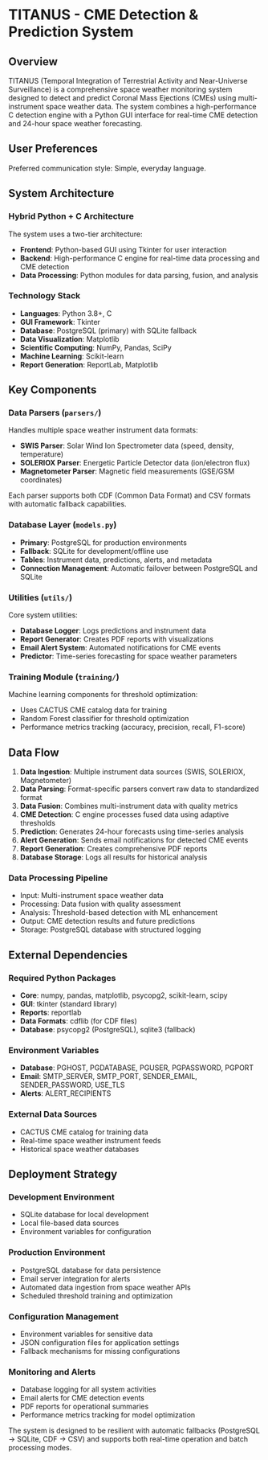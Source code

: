 # TITANUS - CME Detection & Prediction System

## Overview

TITANUS (Temporal Integration of Terrestrial Activity and Near-Universe Surveillance) is a comprehensive space weather monitoring system designed to detect and predict Coronal Mass Ejections (CMEs) using multi-instrument space weather data. The system combines a high-performance C detection engine with a Python GUI interface for real-time CME detection and 24-hour space weather forecasting.

## User Preferences

Preferred communication style: Simple, everyday language.

## System Architecture

### Hybrid Python + C Architecture
The system uses a two-tier architecture:
- **Frontend**: Python-based GUI using Tkinter for user interaction
- **Backend**: High-performance C engine for real-time data processing and CME detection
- **Data Processing**: Python modules for data parsing, fusion, and analysis

### Technology Stack
- **Languages**: Python 3.8+, C
- **GUI Framework**: Tkinter
- **Database**: PostgreSQL (primary) with SQLite fallback
- **Data Visualization**: Matplotlib
- **Scientific Computing**: NumPy, Pandas, SciPy
- **Machine Learning**: Scikit-learn
- **Report Generation**: ReportLab, Matplotlib

## Key Components

### Data Parsers (`parsers/`)
Handles multiple space weather instrument data formats:
- **SWIS Parser**: Solar Wind Ion Spectrometer data (speed, density, temperature)
- **SOLERIOX Parser**: Energetic Particle Detector data (ion/electron flux)
- **Magnetometer Parser**: Magnetic field measurements (GSE/GSM coordinates)

Each parser supports both CDF (Common Data Format) and CSV formats with automatic fallback capabilities.

### Database Layer (`models.py`)
- **Primary**: PostgreSQL for production environments
- **Fallback**: SQLite for development/offline use
- **Tables**: Instrument data, predictions, alerts, and metadata
- **Connection Management**: Automatic failover between PostgreSQL and SQLite

### Utilities (`utils/`)
Core system utilities:
- **Database Logger**: Logs predictions and instrument data
- **Report Generator**: Creates PDF reports with visualizations
- **Email Alert System**: Automated notifications for CME events
- **Predictor**: Time-series forecasting for space weather parameters

### Training Module (`training/`)
Machine learning components for threshold optimization:
- Uses CACTUS CME catalog data for training
- Random Forest classifier for threshold optimization
- Performance metrics tracking (accuracy, precision, recall, F1-score)

## Data Flow

1. **Data Ingestion**: Multiple instrument data sources (SWIS, SOLERIOX, Magnetometer)
2. **Data Parsing**: Format-specific parsers convert raw data to standardized format
3. **Data Fusion**: Combines multi-instrument data with quality metrics
4. **CME Detection**: C engine processes fused data using adaptive thresholds
5. **Prediction**: Generates 24-hour forecasts using time-series analysis
6. **Alert Generation**: Sends email notifications for detected CME events
7. **Report Generation**: Creates comprehensive PDF reports
8. **Database Storage**: Logs all results for historical analysis

### Data Processing Pipeline
- Input: Multi-instrument space weather data
- Processing: Data fusion with quality assessment
- Analysis: Threshold-based detection with ML enhancement
- Output: CME detection results and future predictions
- Storage: PostgreSQL database with structured logging

## External Dependencies

### Required Python Packages
- **Core**: numpy, pandas, matplotlib, psycopg2, scikit-learn, scipy
- **GUI**: tkinter (standard library)
- **Reports**: reportlab
- **Data Formats**: cdflib (for CDF files)
- **Database**: psycopg2 (PostgreSQL), sqlite3 (fallback)

### Environment Variables
- **Database**: PGHOST, PGDATABASE, PGUSER, PGPASSWORD, PGPORT
- **Email**: SMTP_SERVER, SMTP_PORT, SENDER_EMAIL, SENDER_PASSWORD, USE_TLS
- **Alerts**: ALERT_RECIPIENTS

### External Data Sources
- CACTUS CME catalog for training data
- Real-time space weather instrument feeds
- Historical space weather databases

## Deployment Strategy

### Development Environment
- SQLite database for local development
- Local file-based data sources
- Environment variables for configuration

### Production Environment
- PostgreSQL database for data persistence
- Email server integration for alerts
- Automated data ingestion from space weather APIs
- Scheduled threshold training and optimization

### Configuration Management
- Environment variables for sensitive data
- JSON configuration files for application settings
- Fallback mechanisms for missing configurations

### Monitoring and Alerts
- Database logging for all system activities
- Email alerts for CME detection events
- PDF reports for operational summaries
- Performance metrics tracking for model optimization

The system is designed to be resilient with automatic fallbacks (PostgreSQL → SQLite, CDF → CSV) and supports both real-time operation and batch processing modes.